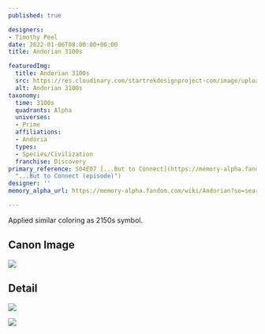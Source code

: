```yaml
---
published: true

designers:
- Timothy Peel
date: 2022-01-06T08:00:00+00:00
title: Andorian 3100s

featuredImg:
  title: Andorian 3100s
  src: https://res.cloudinary.com/startrekdesignproject-com/image/upload/v1641536855/Andorian-3100s.png
  alt: Andorian 3100s
taxonomy:
  time: 3100s
  quadrants: Alpha
  universes:
  - Prime
  affiliations:
  - Andoria
  types:
  - Species/Civilization
  franchise: Discovery
primary_reference: S04E07 [...But to Connect](https://memory-alpha.fandom.com/wiki/...But_to_Connect_(episode)
  "...But to Connect (episode)")
designer: ''
memory_alpha_url: https://memory-alpha.fandom.com/wiki/Andorian?so=search

---
```

Applied similar coloring as 2150s symbol.

## Canon Image

![](https://res.cloudinary.com/startrekdesignproject-com/image/upload/v1641508114/WhoaSet_DSC-4x7.jpg)

## Detail

![](https://res.cloudinary.com/startrekdesignproject-com/image/upload/v1641508115/Whoa2.jpg)

![](https://res.cloudinary.com/startrekdesignproject-com/image/upload/v1641508114/Whoa1.jpg)